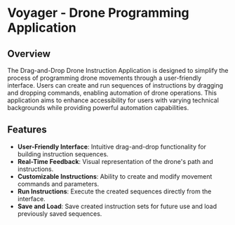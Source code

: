 # Voyager - Drone Programming Application

## Overview

The Drag-and-Drop Drone Instruction Application is designed to simplify the process of programming drone movements through a user-friendly interface. Users can create and run sequences of instructions by dragging and dropping commands, enabling automation of drone operations. This application aims to enhance accessibility for users with varying technical backgrounds while providing powerful automation capabilities.

## Features

- **User-Friendly Interface**: Intuitive drag-and-drop functionality for building instruction sequences.
- **Real-Time Feedback**: Visual representation of the drone's path and instructions.
- **Customizable Instructions**: Ability to create and modify movement commands and parameters.
- **Run Instructions**: Execute the created sequences directly from the interface.
- **Save and Load**: Save created instruction sets for future use and load previously saved sequences.
